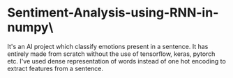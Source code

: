 # Sentiment-Analysis-using-RNN-in-numpy\
It's an AI project which classify emotions present in a sentence. It has entirely made from scratch without the use of tensorflow, keras, pytorch etc. I've used dense representation of words instead of one hot encoding to extract features from a sentence.
